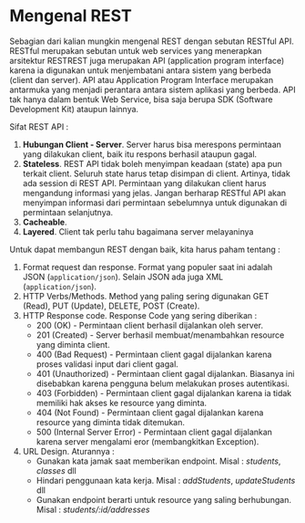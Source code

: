 # Mengenal REST

Sebagian dari kalian mungkin mengenal REST dengan sebutan RESTful API. RESTful merupakan sebutan untuk web services yang menerapkan arsitektur RESTREST juga merupakan API (application program interface) karena ia digunakan untuk menjembatani antara sistem yang berbeda (client dan server). 
API atau Application Program Interface merupakan antarmuka yang menjadi perantara antara sistem aplikasi yang berbeda. API tak hanya dalam bentuk Web Service, bisa saja berupa SDK (Software Development Kit) ataupun lainnya.

Sifat REST API :
1. **Hubungan Client - Server**. Server harus bisa merespons permintaan yang dilakukan client, baik itu respons berhasil ataupun gagal.
2. **Stateless**. REST API tidak boleh menyimpan keadaan (state) apa pun terkait client. Seluruh state harus tetap disimpan di client. Artinya, tidak ada session di REST API. Permintaan yang dilakukan client harus mengandung informasi yang jelas. Jangan berharap RESTful API akan menyimpan informasi dari permintaan sebelumnya untuk digunakan di permintaan selanjutnya.
3. **Cacheable**.
4. **Layered**. Client tak perlu tahu bagaimana server melayaninya

Untuk dapat membangun REST dengan baik, kita harus paham tentang :
1. Format request dan response.
    Format yang populer saat ini adalah JSON (`application/json`). Selain JSON ada juga XML (`application/json`).
2. HTTP Verbs/Methods.
    Method yang paling sering digunakan GET (Read), PUT (Update), DELETE, POST (Create). 
3. HTTP Response code.
    Response Code yang sering diberikan :
    + 200 (OK) - Permintaan client berhasil dijalankan oleh server.
    + 201 (Created) - Server berhasil membuat/menambahkan resource yang diminta client.
    + 400 (Bad Request) - Permintaan client gagal dijalankan karena proses validasi input dari client gagal.
    + 401 (Unauthorized) - Permintaan client gagal dijalankan. Biasanya ini disebabkan karena pengguna belum melakukan proses autentikasi.
    + 403 (Forbidden) - Permintaan client gagal dijalankan karena ia tidak memiliki hak akses ke resource yang diminta.
    + 404 (Not Found) - Permintaan client gagal dijalankan karena resource yang diminta tidak ditemukan.
    + 500 (Internal Server Error) -  Permintaan client gagal dijalankan karena server mengalami eror (membangkitkan Exception).
4. URL Design.
    Aturannya :
    + Gunakan kata jamak saat memberikan endpoint. Misal : *students*, *classes* dll
    + Hindari penggunaan kata kerja. Misal : *addStudents*, *updateStudents* dll
    + Gunakan endpoint berarti untuk resource yang saling berhubungan. Misal : *students/:id/addresses*